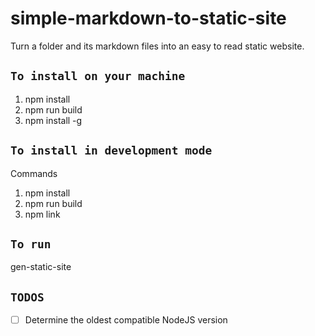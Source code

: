 simple-markdown-to-static-site
===========================================

Turn a folder and its markdown files into an easy to read static website.

`To install on your machine`
-------
1. npm install
2. npm run build
3. npm install -g

`To install in development mode`
-------
Commands
1. npm install
2. npm run build
3. npm link

`To run`
-------
gen-static-site

`TODOS`
-------
- [ ] Determine the oldest compatible NodeJS version
